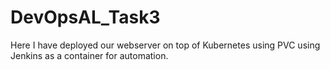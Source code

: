 # DevOpsAL_Task3
Here I have deployed our webserver on top of Kubernetes using PVC using Jenkins as a container for automation.
